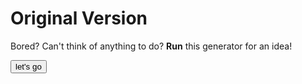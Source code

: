 # Original Version
Bored?
Can't think of anything to do? 
**Run** this generator for an idea!


<html>
  
<button onclick="myTask()">let's go</button>

<script>
const url = "https://raw.githubusercontent.com/Hope-T/whattodo/gh-pages/whattodo.txt";
let myTask = async () => {
	let response = await fetch(url)
	if (response.status == 200){
		var text = await response.text();
		var textByLine = text.split("/n");
		var oneTask = textByLine[0];
		alert(oneTask);
	
	

	}
}
</script>
</html>
  


